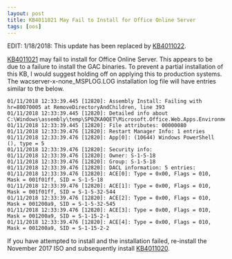```yaml
---
layout: post
title: KB4011021 May Fail to Install for Office Online Server
tags: [oos]
---
```


EDIT: 1/18/2018: This update has been replaced by [KB4011022](https://support.microsoft.com/help/4011022).

[KB4011021](https://support.microsoft.com/en-us/help/4011021/descriptionofthesecurityupdateforofficeonlineserverjanuary) may fail to install for Office Online Server. This appears to be due to a failure to install the GAC binaries. To prevent a partial installation of this KB, I would suggest holding off on applying this to production systems. The wacserver-x-none_MSPLOG.LOG installation log file will have entries similar to the below.

```
01/11/2018 12:33:39.445 [12820]: Assembly Install: Failing with hr=80070005 at RemoveDirectoryAndChildren, line 393
01/11/2018 12:33:39.445 [12820]: Detailed info about C:\Windows\assembly\temp\SP0ZKA0QET\Microsoft.Office.Web.Apps.Environment.WacServer.intl.dll
01/11/2018 12:33:39.445 [12820]: File attributes: 00000080
01/11/2018 12:33:39.476 [12820]: Restart Manager Info: 1 entries
01/11/2018 12:33:39.476 [12820]: App[0]: (10644) Windows PowerShell (), type = 5
01/11/2018 12:33:39.476 [12820]: Security info:
01/11/2018 12:33:39.476 [12820]: Owner: S-1-5-18
01/11/2018 12:33:39.476 [12820]: Group: S-1-5-18
01/11/2018 12:33:39.476 [12820]: DACL information: 5 entries:
01/11/2018 12:33:39.476 [12820]: ACE[0]: Type = 0x00, Flags = 010, Mask = 001f01ff, SID = S-1-5-18
01/11/2018 12:33:39.476 [12820]: ACE[1]: Type = 0x00, Flags = 010, Mask = 001f01ff, SID = S-1-5-32-544
01/11/2018 12:33:39.476 [12820]: ACE[2]: Type = 0x00, Flags = 010, Mask = 001200a9, SID = S-1-5-32-545
01/11/2018 12:33:39.476 [12820]: ACE[3]: Type = 0x00, Flags = 010, Mask = 001200a9, SID = S-1-15-2-1
01/11/2018 12:33:39.476 [12820]: ACE[4]: Type = 0x00, Flags = 010, Mask = 001200a9, SID = S-1-15-2-2
```

If you have attempted to install and the installation failed, re-install the November 2017 ISO and subsequently install [KB4011020](https://support.microsoft.com/en-us/help/4011020/description-of-the-security-update-for-office-online-server-november-2).